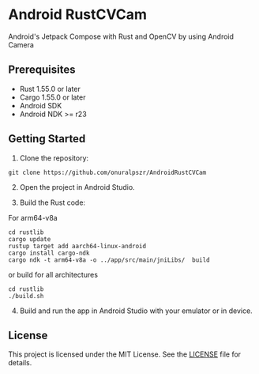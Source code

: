 # Android RustCVCam

Android's Jetpack Compose with Rust and OpenCV by using Android Camera

## Prerequisites

- Rust 1.55.0 or later
- Cargo 1.55.0 or later
- Android SDK
- Android NDK >= r23

## Getting Started

1. Clone the repository:

```console
git clone https://github.com/onuralpszr/AndroidRustCVCam
```

2. Open the project in Android Studio.

3. Build the Rust code:

For arm64-v8a

```console
cd rustlib
cargo update
rustup target add aarch64-linux-android
cargo install cargo-ndk
cargo ndk -t arm64-v8a -o ../app/src/main/jniLibs/  build
```

or build for all architectures

```console
cd rustlib
./build.sh
```

4. Build and run the app in Android Studio with your emulator or in device.

## License

This project is licensed under the MIT License. See the [LICENSE](LICENSE) file for details.
